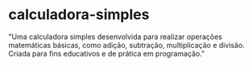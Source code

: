# calculadora-simples
"Uma calculadora simples desenvolvida para realizar operações matemáticas básicas, como adição, subtração, multiplicação e divisão. Criada para fins educativos e de prática em programação."
